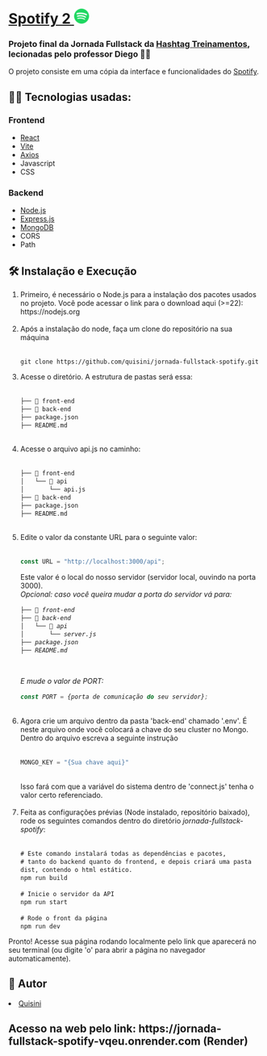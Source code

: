 <h1> <a href="https://jornada-fullstack-spotify-vqeu.onrender.com">Spotify 2 </a><img width=30px src=".\front-end\src\assets\logo\spotify-logo.png"></h1>
<h3>Projeto final da Jornada Fullstack da <a href="https://www.hashtagtreinamentos.com">Hashtag Treinamentos</a>, lecionadas pelo professor Diego 👨‍🦲</h3>

O projeto consiste em uma cópia da interface e funcionalidades do <a href="https://open.spotify.com">Spotify</a>.
<br>

<h2>👨‍💻 Tecnologias usadas:</h2>
<h3>Frontend</h3>
<ul>
  <li><a href="https://react.dev">React</a></li>
  <li><a href="https://vite.dev">Vite</a></li>
  <li><a href="https://www.npmjs.com/package/axios">Axios</a>
  <li>Javascript</li>
  <li>CSS</li>
</ul>

<h3>Backend</h3>
<ul>
  <li><a href="https://nodejs.org">Node.js</a></li>
  <li><a href="https://expressjs.com">Express.js</a></li>
  <li><a href="https://cloud.mongodb.com">MongoDB</a></li>
  <li>CORS</li>
  <li>Path</li>
</ul>

<h2>🛠️ Instalação e Execução</h2>
<ol>
<li>Primeiro, é necessário o Node.js para a instalação dos pacotes usados no projeto. Você pode acessar o link para o download aqui (>=22): https://nodejs.org </li>
<br>
<li>Após a instalação do node, faça um clone do repositório na sua máquina </li>
<br>
  
~~~
git clone https://github.com/quisini/jornada-fullstack-spotify.git
~~~

<li>Acesse o diretório. A estrutura de pastas será essa:</li>
<br>
  
```
├── 📁 front-end
├── 📁 back-end
├── package.json
├── README.md
```
<br>
<li>Acesse o arquivo api.js no caminho:</li>
<br>

```
├── 📁 front-end
│   └── 📁 api
│       └── api.js
├── 📁 back-end
├── package.json
├── README.md
```
<br>
<li>Edite o valor da constante URL para o seguinte valor:</li>
<br>

~~~javascript
const URL = "http://localhost:3000/api";
~~~

Este valor é o local do nosso servidor (servidor local, ouvindo na porta 3000).
<br>
<i>Opcional: caso você queira mudar a porta do servidor vá para:
```
├── 📁 front-end
├── 📁 back-end
│   └── 📁 api
│       └── server.js
├── package.json
├── README.md
```
<br>

E mude o valor de PORT:
<br>

~~~javascript
const PORT = {porta de comunicação do seu servidor};
~~~
</i>
<br>


<li>Agora crie um arquivo dentro da pasta 'back-end' chamado '.env'. É neste arquivo onde você colocará a chave do seu cluster no Mongo. Dentro do arquivo escreva a seguinte instrução</li>
<br>

~~~javascript
MONGO_KEY = "{Sua chave aqui}"
~~~
<br>
Isso fará com que a variável do sistema dentro de 'connect.js' tenha o valor certo referenciado.
<br>
<br>
<li>Feita as configurações prévias (Node instalado, repositório baixado), rode os seguintes comandos dentro do diretório <i>jornada-fullstack-spotify</i>:</li>
<br>

~~~
# Este comando instalará todas as dependências e pacotes,
# tanto do backend quanto do frontend, e depois criará uma pasta dist, contendo o html estático.
npm run build

# Inicie o servidor da API
npm run start

# Rode o front da página
npm run dev
~~~

</ol>
Pronto! Acesse sua página rodando localmente pelo link que aparecerá no seu terminal (ou digite 'o' para abrir a página no navegador automaticamente).

<h2>🧑 Autor</h2>
<li><a href="https://github.com/Quisini">Quisini</a></li>

<h2>Acesso na web pelo link: https://jornada-fullstack-spotify-vqeu.onrender.com (Render) </h2>
